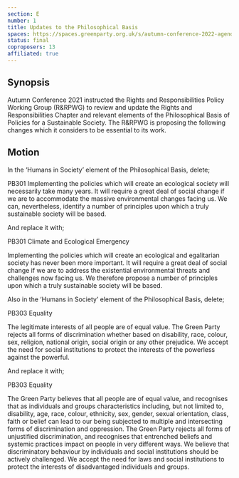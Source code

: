 ```yaml
---
section: E
number: 1
title: Updates to the Philosophical Basis
spaces: https://spaces.greenparty.org.uk/s/autumn-conference-2022-agenda-forum/?contentId=101586
status: final
coproposers: 13
affiliated: true
---
```

## Synopsis
Autumn Conference 2021 instructed the Rights and Responsibilities Policy Working Group (R&RPWG) to review and update the Rights and Responsibilities Chapter and relevant elements of the Philosophical Basis of Policies for a Sustainable Society. The R&RPWG is proposing the following changes which it considers to be essential to its work.

## Motion
In the ‘Humans in Society’ element of the Philosophical Basis, delete;

PB301 Implementing the policies which will create an ecological society will necessarily take many years. It will require a great deal of social change if we are to accommodate the massive environmental changes facing us. We can, nevertheless, identify a number of principles upon which a truly sustainable society will be based.

And replace it with;

PB301 Climate and Ecological Emergency

Implementing the policies which will create an ecological and egalitarian society has never been more important. It will require a great deal of social change if we are to address the existential environmental threats and challenges now facing us. We therefore propose a number of principles upon which a truly sustainable society will be based.

Also in the ‘Humans in Society’ element of the Philosophical Basis, delete;

PB303 Equality

The legitimate interests of all people are of equal value. The Green Party rejects all forms of discrimination whether based on disability, race, colour, sex, religion, national origin, social origin or any other prejudice. We accept the need for social institutions to protect the interests of the powerless against the powerful.

And replace it with;

PB303 Equality

The Green Party believes that all people are of equal value, and recognises that as individuals and groups characteristics including, but not limited to, disability, age, race, colour, ethnicity, sex, gender, sexual orientation, class, faith or belief can lead to our being subjected to multiple and intersecting forms of discrimination and oppression.  The Green Party rejects all forms of unjustified discrimination, and recognises that entrenched beliefs and systemic practices impact on people in very different ways. We believe that discriminatory behaviour by individuals and social institutions should be actively challenged. We accept the need for laws and social institutions to protect the interests of disadvantaged individuals and groups.
